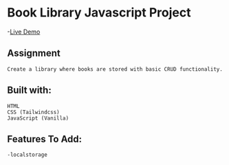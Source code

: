 # Book Library Javascript Project

  -[Live Demo](https://superspike7.github.io/library_project_js/)

## Assignment

    Create a library where books are stored with basic CRUD functionality. 

## Built with:

    HTML
    CSS (Tailwindcss)
    JavaScript (Vanilla)

## Features To Add:

    -localstorage


